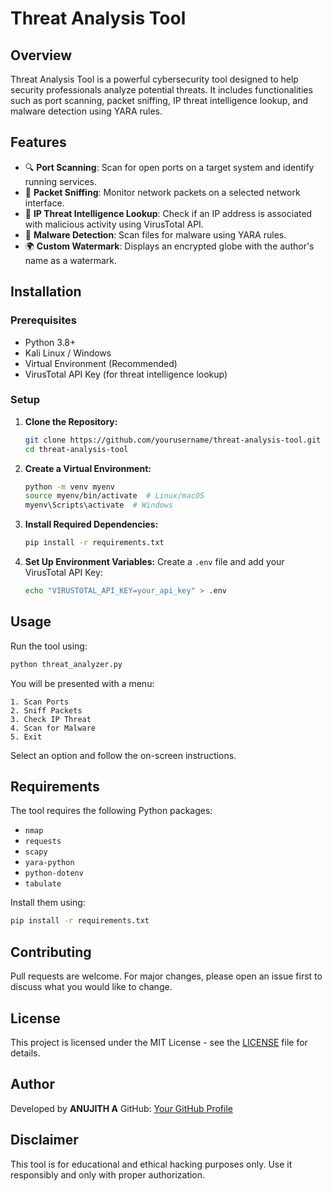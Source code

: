 # Threat Analysis Tool

## Overview
Threat Analysis Tool is a powerful cybersecurity tool designed to help security professionals analyze potential threats. It includes functionalities such as port scanning, packet sniffing, IP threat intelligence lookup, and malware detection using YARA rules.

## Features
- 🔍 **Port Scanning**: Scan for open ports on a target system and identify running services.
- 📡 **Packet Sniffing**: Monitor network packets on a selected network interface.
- 🚨 **IP Threat Intelligence Lookup**: Check if an IP address is associated with malicious activity using VirusTotal API.
- 🦠 **Malware Detection**: Scan files for malware using YARA rules.
- 🌍 **Custom Watermark**: Displays an encrypted globe with the author's name as a watermark.

## Installation
### Prerequisites
- Python 3.8+
- Kali Linux / Windows
- Virtual Environment (Recommended)
- VirusTotal API Key (for threat intelligence lookup)

### Setup
1. **Clone the Repository:**
   ```sh
   git clone https://github.com/yourusername/threat-analysis-tool.git
   cd threat-analysis-tool
   ```

2. **Create a Virtual Environment:**
   ```sh
   python -m venv myenv
   source myenv/bin/activate  # Linux/macOS
   myenv\Scripts\activate  # Windows
   ```

3. **Install Required Dependencies:**
   ```sh
   pip install -r requirements.txt
   ```

4. **Set Up Environment Variables:**
   Create a `.env` file and add your VirusTotal API Key:
   ```sh
   echo "VIRUSTOTAL_API_KEY=your_api_key" > .env
   ```

## Usage
Run the tool using:
```sh
python threat_analyzer.py
```
You will be presented with a menu:
```
1. Scan Ports
2. Sniff Packets
3. Check IP Threat
4. Scan for Malware
5. Exit
```
Select an option and follow the on-screen instructions.

## Requirements
The tool requires the following Python packages:
- `nmap`
- `requests`
- `scapy`
- `yara-python`
- `python-dotenv`
- `tabulate`

Install them using:
```sh
pip install -r requirements.txt
```

## Contributing
Pull requests are welcome. For major changes, please open an issue first to discuss what you would like to change.

## License
This project is licensed under the MIT License - see the [LICENSE](LICENSE) file for details.

## Author
Developed by **ANUJITH A**
GitHub: [Your GitHub Profile](https://github.com/yourusername)

## Disclaimer
This tool is for educational and ethical hacking purposes only. Use it responsibly and only with proper authorization.

